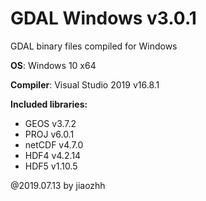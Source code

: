 # GDAL Windows v3.0.1
GDAL binary files compiled for Windows 

**OS**: Windows 10 x64 

**Compiler**: Visual Studio 2019 v16.8.1

**Included libraries:**

* GEOS	v3.7.2
* PROJ	v6.0.1
* netCDF v4.7.0
* HDF4	v4.2.14
* HDF5	v1.10.5

@2019.07.13 by jiaozhh